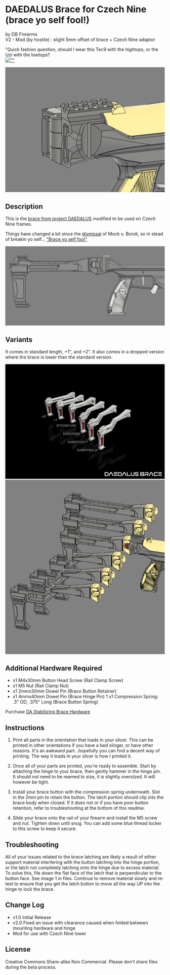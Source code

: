 # DAEDALUS Brace for Czech Nine (brace yo self fool!)
by DB Firearms<br>
V2 - Mod (by hostile) : slight 5mm offset of brace + Czech Nine adaptor

"Quick fashion question, should I wear this Tec9 with the hightops, or the Uzi with the lowtops?<br>
[![""](https://img.youtube.com/vi/78o5YE9A0MU/0.jpg)](https://www.youtube.com/watch?v=78o5YE9A0MU)

<p align="left">
  <img src="https://raw.githubusercontent.com/MAVProxyUser/Interdynamic-Intratec-Daedalus-Brace-Adapter/refs/heads/main/DAEDALUS%20Brace%20render%203.png" alt="">
</p>

## Description
This is the [brace from project DAEDALUS](https://odysee.com/@db-firearms:4/DAEDALUS-Brace-Beta-1:b) modified to be used on Czech Nine frames.

Things have changed a bit since the [dismissal](https://assets.nationbuilder.com/firearmspolicycoalition/pages/6710/attachments/original/1752787292/2025.07.17_080_Stipulation_of_Dismissal.pdf?1752787292) of Mock v. Bondi, so in stead of breakin yo self... ["Brace yo self foo!"](https://www.youtube.com/watch?v=vyoSQsuR28s&t=8s)

<p align="left">
  <img src="https://raw.githubusercontent.com/MAVProxyUser/Interdynamic-Intratec-Daedalus-Brace-Adapter/refs/heads/main/DAEDALUS%20Brace%20render%204.png" alt="">
</p>

## Variants
It comes in standard length, +1", and +2". It also comes in a dropped version where the brace is lower than the standard version. 

<p align="left">
  <img src="https://raw.githubusercontent.com/MAVProxyUser/Interdynamic-Intratec-Daedalus-Brace-Adapter/refs/heads/main/DAEDALUS%20Brace%20render%201.png" alt=""><br>


  <img src="https://raw.githubusercontent.com/MAVProxyUser/Interdynamic-Intratec-Daedalus-Brace-Adapter/refs/heads/main/DAEDALUS%20Brace%20Czech%20Nine%20render.png" alt="">
</p>

## Additional Hardware Required
- x1 M4x30mm Button Head Screw (Rail Clamp Screw)
- x1 M5 Nut (Rail Clamp Nut)
- x1 2mmx30mm Dowel Pin (Brace Button Retainer)
- x1 4mmx40mm Dowel Pin (Brace Hinge Pin)
1 x1 Compression Spring: .3" OD, .375" Long (Brace Button Spring)

Purchase [DA Stabilizing Brace Hardware](https://dbdesignworks.com/store/p/da-brace)

## Instructions
1. Print all parts in the orientation that loads in your slicer. This can be printed in other orientations if you have a bed slinger, or have other reasons. It's an awkward part...hopefully you can find a decent way of printing. The way it loads in your slicer is how I printed it.

2. Once all of your parts are printed, you're ready to assemble. Start by attaching the hinge to your brace, then gently hammer in the hinge pin. It should not need to be reamed to size, it is slightly oversized. It will however be tight. 

3. Install your brace button with the compression spring underneath. Slot in the 2mm pin to retain the button. The latch portion should clip into the brace body when closed. If it does not or if you have poor button retention, refer to troubleshooting at the bottom of this readme.

4. Slide your brace onto the rail of your firearm and install the M5 screw and nut. Tighten down until snug. You can add some blue thread locker to this screw to keep it secure. 
## Troubleshooting
All of your issues related to the brace latching are likely a result of either support material interfering with the button latching into the hinge portion, or the latch not completely latching onto the hinge due to excess material. To solve this, file down the flat face of the latch that is perpendicular to the button face. See image 1 in files. Continue to remove material slowly and re-test to ensure that you get the latch button to move all the way UP into the hinge to lock the brace. 
## Change Log

- v1.0 Initial Release
- v2.0 Fixed an issue with clearance caused when folded between mounting hardware and hinge
- Mod for use with Czech Nine lower

## License
Creative Commons Share-alike Non Commercial. Please don't share files during the beta process.


